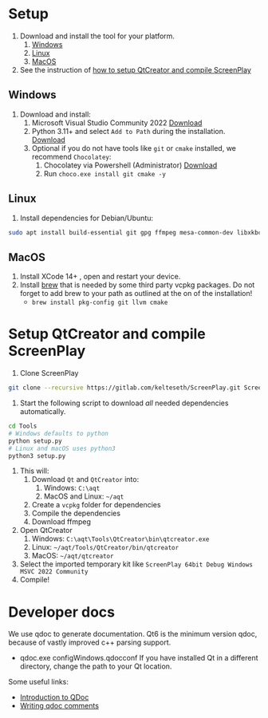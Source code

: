 # Setup
1. Download and install the tool for your platform.
   1. [Windows](#windows)
   1. [Linux](#linux)
   1. [MacOS](#macos)
2. See the instruction of [how to setup QtCreator and compile ScreenPlay](#setup-qtcreator-and-compile-screenplay)

## Windows
1. Download and install:
   1. Microsoft Visual Studio Community 2022 [Download](https://visualstudio.microsoft.com/de/vs/community/)
   2. Python 3.11+ and select `Add to Path` during the installation. [Download](https://www.python.org/downloads/)
   3. Optional if you do not have tools like `git` or `cmake` installed, we recommend `Chocolatey`:
      1. Chocolatey via Powershell (Administrator) [Download](https://chocolatey.org/install)
      2. Run `choco.exe install git cmake -y`

## Linux
1. Install dependencies for Debian/Ubuntu:
``` bash
sudo apt install build-essential git gpg ffmpeg mesa-common-dev libxkbcommon-* libfontconfig curl zip unzip tar cmake pkg-config apt-transport-https ca-certificates gnupg software-properties-common wget software-properties-common python3 python3-pip  libgl1-mesa-dev lld ninja-build qml-module-qt-websockets qtwebengine5-* -y
```

## MacOS
1. Install XCode 14+ , open and restart your device.
1. Install [brew](https://brew.sh) that is needed by some third party vcpkg packages. Do not forget to add brew to your path as outlined at the on of the installation!
    - `brew install pkg-config git llvm cmake`

# Setup QtCreator and compile ScreenPlay
1. Clone ScreenPlay
``` bash
git clone --recursive https://gitlab.com/kelteseth/ScreenPlay.git ScreenPlay/ScreenPlay
```
1. Start the following script to download _all_ needed dependencies automatically. 
``` bash
cd Tools
# Windows defaults to python
python setup.py
# Linux and macOS uses python3
python3 setup.py
```
1. This will:
   1. Download `Qt` and `QtCreator` into:
      1. Windows: `C:\aqt`
      2. MacOS and Linux: `~/aqt`
   2. Create a `vcpkg` folder for dependencies
   3. Compile the dependencies
   4. Download ffmpeg
1. Open QtCreator
      1. Windows: `C:\aqt\Tools\QtCreator\bin\qtcreator.exe`
      2. Linux: `~/aqt/Tools/QtCreator/bin/qtcreator`
      3. MacOS: `~/aqt/qtcreator`
1. Select the imported temporary kit like `ScreenPlay 64bit Debug Windows MSVC 2022 Community`
2. Compile!

# Developer docs 
We use qdoc to generate documentation. Qt6 is the minimum version qdoc, because of vastly improved c++ parsing support. 
* qdoc.exe configWindows.qdocconf
If you have installed Qt in a different directory, change the path to your Qt location.

Some useful links:
* [Introduction to QDoc](https://doc.qt.io/qt-5/01-qdoc-manual.html)
* [Writing qdoc comments](https://doc.qt.io/qt-5/qdoc-guide-writing.html)

